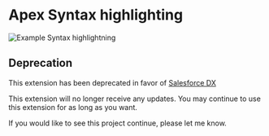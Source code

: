 # Apex Syntax highlighting
![Example Syntax highlightning](https://github.com/Celador/vscode-apex-extension/raw/master/images/example.png "Apex Syntax Highlighting")

## Deprecation

This extension has been deprecated in favor of [Salesforce DX](https://marketplace.visualstudio.com/items?itemName=salesforce.salesforcedx-vscode)

This extension will no longer receive any updates. You may continue to use this extension for as long as you want.

If you would like to see this project continue, please let me know.
